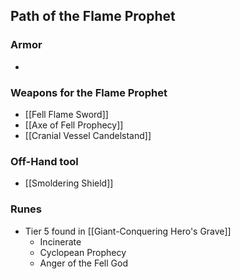 ## Path of the Flame Prophet

### Armor
- 

### Weapons for the Flame Prophet
- [[Fell Flame Sword]]
- [[Axe of Fell Prophecy]]
- [[Cranial Vessel Candelstand]]

### Off-Hand tool
- [[Smoldering Shield]]

### Runes
- Tier 5 found in [[Giant-Conquering Hero's Grave]]
	- Incinerate
	- Cyclopean Prophecy
	- Anger of the Fell God
